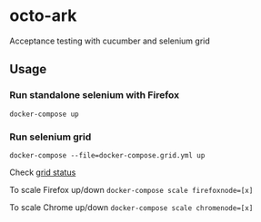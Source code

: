 # octo-ark
Acceptance testing with cucumber and selenium grid 

## Usage

### Run standalone selenium with Firefox

`docker-compose up`

### Run selenium grid

`docker-compose --file=docker-compose.grid.yml up`

Check [grid status](http://localhost:4444/grid/console)

To scale Firefox up/down `docker-compose scale firefoxnode=[x]`

To scale Chrome up/down `docker-compose scale chromenode=[x]`
